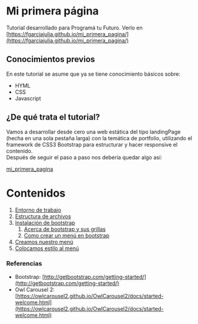 # Mi primera página
Tutorial desarrollado para Programá tu Futuro. 
Verlo en [https://fgarciajulia.github.io/mi_primera_pagina/](https://fgarciajulia.github.io/mi_primera_pagina/)

## Conocimientos previos
En este tutorial se asume que ya se tiene conocimiento básicos sobre:
- HYML
- CSS
- Javascript

## ¿De qué trata el tutorial?
Vamos a desarrollar desde cero una web estática del tipo landingPage (hecha en una sola pestaña larga) con la temática de portfolio, utilizando el framework de CSS3 Bootstrap para estructurar y hacer responsive el contenido. <br />
Después de seguir el paso a paso nos debería quedar algo así:

[mi_primera_pagina](http://dacu.com.ar/mi_primera_pagina/)


# Contenidos
1.	[Entorno de trabajo](./entorno-trabajo.md)
2.	[Estructura de archivos](./estructura-archivos.md)
3.	[Instalación de bootstrap](./instalacion-bootstrap.md)
    1.	[Acerca de bootstrap y sus grillas](./acerca-bootstrap.md)
    2.	[Como crear un menú en bootstrap](./menu-bootstrap.md)
4.	[Creamos nuestro menú](./creacion-nav.md)
4.	[Colocamos estilo al menú](./estilo-nav.md)

### Referencias

- Bootstrap: [http://getbootstrap.com/getting-started/](http://getbootstrap.com/getting-started/) <br />
- Owl Carousel 2: [https://owlcarousel2.github.io/OwlCarousel2/docs/started-welcome.html](https://owlcarousel2.github.io/OwlCarousel2/docs/started-welcome.html) <br />
